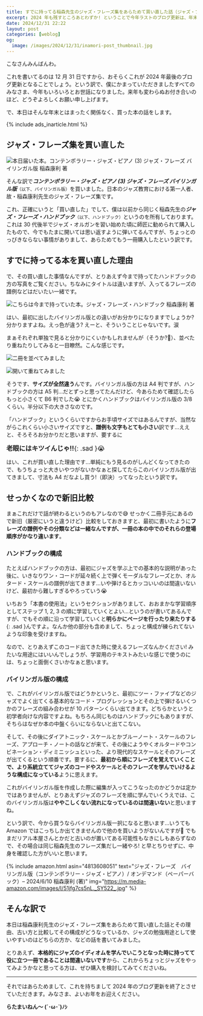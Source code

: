 ```yaml
---
title: すでに持ってる稲森先生のジャズ・フレーズ集をあらためて買い直した話（ジャズ・フレーズ バイリンガル版の購入）
excerpt: 2024 年も残すところあとわずか! ということで今年ラストのブログ更新は、年末とはまったく関係ない音楽本の話です。涙 すでに持ってるのと内容がほぼ同じのジャズ・フレーズ集をあらためて買い直したその理由と、せっかくなので新旧の比較を行ってみました。
date: 2024/12/31 22:22
layout: post
categories: [weblog]
og:
  image: /images/2024/12/31/inamori-post_thumbnail.jpg
---
```


こなさんみんばんわ。

これを書いてるのは 12 月 31 日ですから、おそらくこれが 2024 年最後のブログ更新となることでしょう。という訳で、僕にかまっていただきましたすべてのみなさま、今年もいろいろとお世話になりました。来年も変わらぬお付き合いのほど、どうぞよろしくお願い申し上げます。

で、本日はそんな年末とはまったく関係なく、買った本の話をします。

{% include ads_inarticle.html %}


## ジャズ・フレーズ集を買い直した

![本日届いた本。コンテンポラリー・ジャズ・ピアノ (3) ジャズ・フレーズ バイリンガル版 稲森康利 著][p1]

そんな訳で<cite><b>コンテンポラリー・ジャズ・ピアノ (3) ジャズ・フレーズ バイリンガル版</b></cite><small>（以下、バイリンガル版）</small>を買いました。日本のジャズ教育における第一人者、故・稲森康利先生のジャズ・フレーズ集です。

これ、正確にいうと「買い直した」でして、僕は以前から同じく稲森先生の<cite><b>ジャズ・フレーズ・ハンドブック</b></cite><small>（以下、ハンドブック）</small>というのを所有しております。これは 30 代後半でジャズ・オルガンを習い始めた頃に師匠に勧められて購入したもので、今でもたまに開いては思い返すように弾いてるんですが、ちょっとのっぴきならない事情がありまして、あらためてもう一冊購入したという訳です。


## すでに持ってる本を買い直した理由

で、その買い直した事情なんですが、とりあえず今まで持ってたハンドブックの方の写真をご覧ください。ちなみにタイトルは違いますが、入ってるフレーズの譜例などはだいたい一緒です。

![こちらは今まで持っていた本。ジャズ・フレーズ・ハンドブック 稲森康利 著][p2]

はい、最初に出したバイリンガル版との違いがお分かりになりますでしょうか? 分かりますよね。えっ色が違う? えーと、そういうことじゃないです。涙

まぁそれぞれ単独で見ると分かりにくいかもしれませんが（そうか?🤣）、並べたり重ねたりしてみると一目瞭然。こんな感じです。

![二冊を並べてみました][p3]

![開いて重ねてみました][p4]

そうです、**サイズが全然違う**んです。バイリンガル版の方は A4 判ですが、ハンドブックの方は A5 判…だとずっと思ってたんだけど、今あらためて確認したらもっと小さくて B6 判でした😭 とにかくハンドブックはバイリンガル版の 3/8 くらい。半分以下の大きさなのです。

「ハンドブック」というくらいですからお手頃サイズではあるんですが、当然ながらこれくらい小さいサイズですと、**譜例も文字もとても小さい**訳です…ええと、そろそろお分かりだと思いますが、要するに

<big>**老眼にはキツイんじゃ!!**{: .sad }😭</big>

はい、これが買い直した理由です…単純にもう見るのがしんどくなってきたので、もうちょっと大きいやつがないかなぁと探してたらこのバイリンガル版が出てきまして、寸法も A4 だなよし買う!（即決）ってなったという訳です。


## せっかくなので新旧比較

まぁこれだけで話が終わるというのもアレなので😅 せっかく二冊手元にあるので新旧（厳密にいうと違うけど）比較をしておきますと、最初に書いたように**フレーズの譜例やその分類などは一緒なんですが、一冊の本の中でのそれらの登場順序がかなり違います**。

### ハンドブックの構成

たとえばハンドブックの方は、最初にジャズを学ぶ上での基本的な説明があった後に、いきなりワン・コードが延々続く上で弾くモーダルなフレーズとか、オルタード・スケールの譜例が出てきます…いや弾けるとカッコいいのは間違いないけど、最初から難しすぎるやろっていう😭

いちおう「本書の使用法」というセクションがありまして、おおまかな学習順序としてステップ 1, 2, 3 の順に学習していくとよい…というのが書いてあるんですが、でもその順に沿って学習していくと**明らかにページを行ったり来たりする**{: .sad }んですよ。なんか他の部分も含めまして、ちょっと構成が練られてないような印象を受けますね。

なので、とりあえずこのコード出てきた時に使えるフレーズなんかください! みたいな用途にはいいんでしょうが、学習用のテキストみたいな感じで使うのには、ちょっと面倒くさいかなぁと思います。

### バイリンガル版の構成

で、これがバイリンガル版ではどうかというと、最初にツー・ファイブなどのジャズでよく出てくる基本的なコード・プログレッションとその上で弾けるいくつかのフレーズの組み合わせが 10 パターンくらい出てきます。どちらかというと初学者向けな内容ですよね。もちろん同じものはハンドブックにもありますが、そちらはなぜか本の中盤くらいにならないと出てこない。

そして、その後にダイアトニック・スケールとかブルーノート・スケールのフレーズ、アプローチ・ノートの話などが来て、その後にようやくオルタードやコンビネーション・ディミニッシュといった、より現代的なスケールとそのフレーズが出てくるという順番です。要するに、**最初から順にフレーズを覚えていくことで、より系統立ててジャズのコードやスケールとそのフレーズを学んでいけるような構成になっている**ように思えます。

これがバイリンガル版を作成した際に編集が入ってこうなったのかどうかは定かではありませんが、とりあえずジャズのフレーズを順に学んでいくうえでは、このバイリンガル版は**ややこしくない流れになっているのは間違いない**と思いますね。

という訳で、今から買うならバイリンガル版一択になると思います…いうても Amazon ではこっちしか出てきませんので他のを買いようがないんですが🤣 でもまだリアル本屋さんとかだと古いのが置いてある可能性もなきにしもあらずなので、その場合は同じ稲森先生のフレーズ集だし一緒やろ! と早とちりせずに、中身を確認した方がいいと思います。

{% include amazon.html asin="4813608051" text="ジャズ・フレーズ　バイリンガル版（コンテンポラリー・ジャズ・ピアノ）/ オンデマンド（ペーパーバック）– 2024/6/10 稲森康利 (著)" img="https://m.media-amazon.com/images/I/51jfg7cs5nL._SY522_.jpg" %}


## そんな訳で

本日は稲森康利先生のジャズ・フレーズ集をあらためて買い直した話とその理由、古い方と比較してその構成がどうなっているか、ジャズの勉強用途として使いやすいのはどちらの方か、などの話を書いてみました。

とりあえず、**本格的にジャズのイディオムを学んでいこうとなった時に持ってて役に立つ一冊であることは間違いないです**から、これからちょっとジャズをやってみようかなと思ってる方は、ぜひ購入を検討してみてくださいね。

- - -

それではあらためまして、これを持ちまして 2024 年のブログ更新を終了とさせていただきます。みなさま、よいお年をお迎えください。

<b>らたまいねん〜 (´･ω･`)ﾉｼ</b>


[p1]: /images/2024/12/31/inamori-p1.jpg
[p2]: /images/2024/12/31/inamori-p2.jpg
[p3]: /images/2024/12/31/inamori-p3.jpg
[p4]: /images/2024/12/31/inamori-p4.jpg
